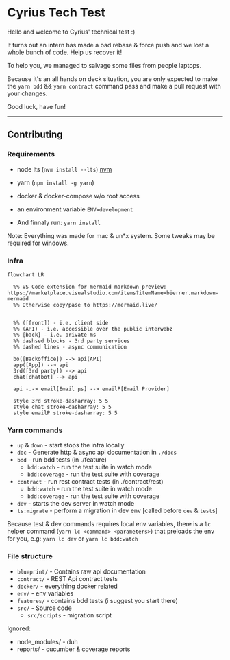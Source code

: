 Cyrius Tech Test
================

Hello and welcome to Cyrius' technical test :)

It turns out an intern has made a bad rebase & force push and we lost a whole
bunch of code. Help us recover it!

To help you, we managed to salvage some files from people laptops.

Because it's an all hands on deck situation, you are only expected to make the
`yarn bdd` && `yarn contract` command pass and make a pull request with your
changes.

Good luck, have fun!

--------------------------------------------------------------------------------

## Contributing

### Requirements

- node lts (`nvm install --lts`) [nvm](https://github.com/nvm-sh/nvm#install--update-script)
- yarn (`npm install -g yarn`)
- docker & docker-compose w/o root access
- an environment variable `ENV=development`

- And finnaly run: `yarn install`

Note: Everything was made for mac & un*x system. Some tweaks may be required for
windows.


### Infra

```mermaid
flowchart LR

  %% VS Code extension for mermaid markdown preview: https://marketplace.visualstudio.com/items?itemName=bierner.markdown-mermaid
  %% Otherwise copy/pase to https://mermaid.live/


  %% ([front]) - i.e. client side
  %% (API) - i.e. accessible over the public interwebz
  %% [back] - i.e. private ms
  %% dashsed blocks - 3rd party services
  %% dashed lines - async communication

  bo([Backoffice]) --> api(API)
  app([App]) --> api
  3rd([3rd party]) --> api
  chat[chatbot] --> api

  api -.-> email[Email µs] --> emailP[Email Provider]

  style 3rd stroke-dasharray: 5 5
  style chat stroke-dasharray: 5 5
  style emailP stroke-dasharray: 5 5
```

### Yarn commands

- `up` & `down` - start stops the infra locally
- `doc` - Generate http & async api documentation in `./docs`
- `bdd` - run bdd tests (in ./feature)
  - `bdd:watch` - run the test suite in watch mode
  - `bdd:coverage` - run the test suite with coverage
- `contract` - run rest contract tests (in ./contract/rest)
  - `bdd:watch` - run the test suite in watch mode
  - `bdd:coverage` - run the test suite with coverage
- `dev` - starts the dev server in watch mode
- `ts:migrate` - perform a migration in dev env [called before `dev` & `test`s]

Because test & dev commands requires local env variables, there is a `lc` helper
command (`yarn lc <command> <parameters>`) that preloads the env for you, e.g:
`yarn lc dev` or `yarn lc bdd:watch`


### File structure

- `blueprint/` - Contains raw api documentation
- `contract/` - REST Api contract tests
- `docker/` - everything docker related
- `env/` - env variables
- `features/` - contains bdd tests (i suggest you start there)
- `src/` - Source code
  - `src/scripts` - migration script

Ignored:
- node_modules/ - duh
- reports/ - cucumber & coverage reports
